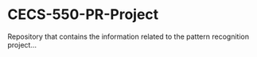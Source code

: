 # CECS-550-PR-Project
Repository that contains the information related to the pattern recognition project...
